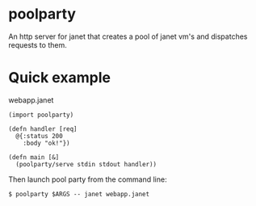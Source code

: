 # poolparty

An http server for janet that creates a pool of janet vm's and dispatches requests to them.

# Quick example

webapp.janet
```
(import poolparty)

(defn handler [req]
  @{:status 200
    :body "ok!"})

(defn main [&]
  (poolparty/serve stdin stdout handler))
```

Then launch pool party from the command line:

```
$ poolparty $ARGS -- janet webapp.janet
```
